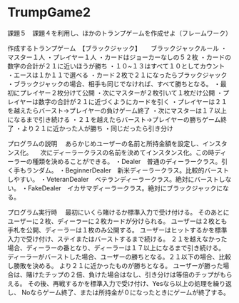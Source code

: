 # TrumpGame2
課題５　課題４を利用し、ほかのトランプゲームを作成せよ（フレームワーク）

作成するトランプゲーム　【ブラックジャック】
　
ブラックジャックルール
・マスター１人
・プレイヤー１人
・カードはジョーカーなしの５２枚
・カードの数字の合計が２１に近いほうが勝ち
・１０~１３はすべて１０としてカウント
・エースは１か１１で選べる
・カード２枚で２１になったらブラックジャック
・ブラックジャックの場合、相手も同じでなければ、すべて勝ちとなる。
・最初にプレイヤー２枚分けて公開
・次にマスターが２枚引いて１枚だけ公開
・プレイヤーは数字の合計が２１に近づくようにカードを引く
・プレイヤーは２１を越えたらバースト→プレイヤーの負けゲーム終了
・次にマスターは１７以上になるまで引き続ける
・２１を越えたらバースト→プレイヤーの勝ちゲーム終了
・より２１に近かった人が勝ち
・同じだったら引き分け

プログラムの説明
　あらかじめユーザーの名前と所持金額を設定し、インスタンス化。
　次にディーラークラスの名前を決めてインスタンス化。この時ディーラーの種類を決めることができる。
    ・Dealer　普通のディーラークラス。引く手もランダム。
    ・BeginnerDealer　新米ディーラークラス。比較的バーストしやすい。
    ・VeteranDealer　ベテランディーラークラス。絶対にバーストしない。
    ・FakeDealer　イカサマディーラークラス。絶対にブラックジャックになる。
   
プログラム実行時
　最初にいくら賭けるか標準入力で受け付ける。
  そのあとにユーザーに２枚、ディーラーに２枚カードが分けられる。
  ユーザーは２枚とも手札を公開、ディーラーは１枚のみ公開する。
  ユーザーはヒットするかを標準入力で受け付け、ステイまたはバーストするまで続ける。
  ２１を越えなかった場合、ディーラーの番となり、ディーラーは１７以上になるまで引き続ける。
  ディーラーがバーストした場合、ユーザーの勝ちとなる。２１以下の場合、比較し勝敗を決める。
  より２１に近かったものが勝ちとなる。
  ユーザーが勝った場合は、賭けたチップの２倍、負けた場合はなし、引き分けは等倍のチップがもらえる。
  その後、再戦するかを標準入力で受け付け、Yesなら以上の処理を繰り返し、
  Noならゲーム終了、または所持金が０になったときにゲームが終了する。
  

